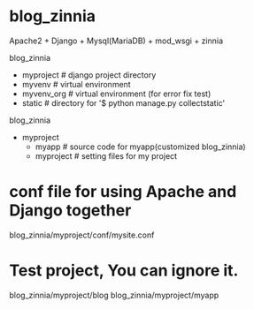 # blog_zinnia
Apache2 + Django + Mysql(MariaDB) + mod_wsgi + zinnia

blog_zinnia
  - myproject     # django project directory
  - myvenv        # virtual environment
  - myvenv_org    # virtual environment (for error fix test)
  - static        # directory for '$ python manage.py collectstatic'

blog_zinnia
  - myproject
    - myapp       # source code for myapp(customized blog_zinnia)
    - myproject   # setting files for my project

# conf file for using Apache and Django together
blog_zinnia/myproject/conf/mysite.conf

# Test project, You can ignore it.
blog_zinnia/myproject/blog
blog_zinnia/myproject/myapp
